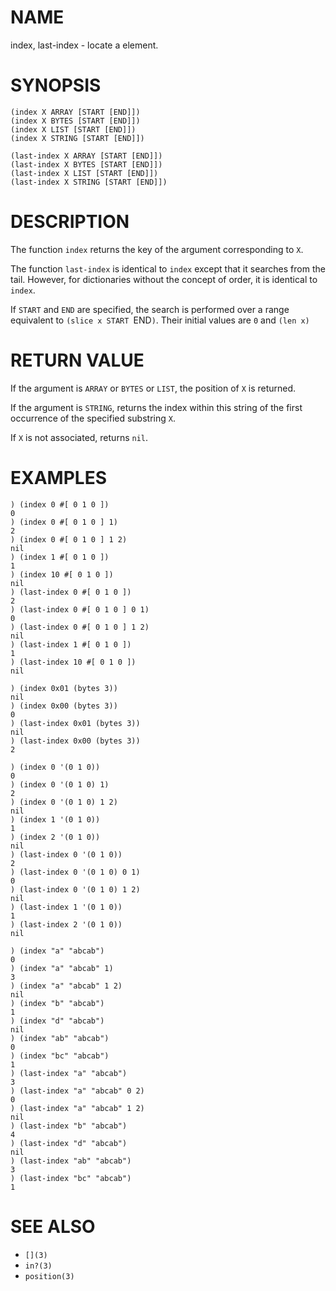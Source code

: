 # NAME
index, last-index - locate a element.

# SYNOPSIS

    (index X ARRAY [START [END]])
    (index X BYTES [START [END]])
    (index X LIST [START [END]])
    (index X STRING [START [END]])
    
    (last-index X ARRAY [START [END]])
    (last-index X BYTES [START [END]])
    (last-index X LIST [START [END]])
    (last-index X STRING [START [END]])

# DESCRIPTION
The function `index` returns the key of the argument corresponding to `X`.

The function `last-index` is identical to `index` except that it searches from the tail. However, for dictionaries without the concept of order, it is identical to `index`.

If `START` and `END` are specified, the search is performed over a range equivalent to `(slice x START `END`)`. Their initial values are `0` and `(len x)`

# RETURN VALUE
If the argument is `ARRAY` or `BYTES` or `LIST`, the position of `X` is returned.

If the argument is `STRING`, returns the index within this string of the first occurrence of the specified substring `X`.

If `X` is not associated, returns `nil`.

# EXAMPLES

    ) (index 0 #[ 0 1 0 ])
    0
    ) (index 0 #[ 0 1 0 ] 1)
    2
    ) (index 0 #[ 0 1 0 ] 1 2)
    nil
    ) (index 1 #[ 0 1 0 ])
    1
    ) (index 10 #[ 0 1 0 ])
    nil
    ) (last-index 0 #[ 0 1 0 ])
    2
    ) (last-index 0 #[ 0 1 0 ] 0 1)
    0
    ) (last-index 0 #[ 0 1 0 ] 1 2)
    nil
    ) (last-index 1 #[ 0 1 0 ])
    1
    ) (last-index 10 #[ 0 1 0 ])
    nil

    ) (index 0x01 (bytes 3))
    nil
    ) (index 0x00 (bytes 3))
    0
    ) (last-index 0x01 (bytes 3))
    nil
    ) (last-index 0x00 (bytes 3))
    2

    ) (index 0 '(0 1 0))
    0
    ) (index 0 '(0 1 0) 1)
    2
    ) (index 0 '(0 1 0) 1 2)
    nil
    ) (index 1 '(0 1 0))
    1
    ) (index 2 '(0 1 0))
    nil
    ) (last-index 0 '(0 1 0))
    2
    ) (last-index 0 '(0 1 0) 0 1)
    0
    ) (last-index 0 '(0 1 0) 1 2)
    nil
    ) (last-index 1 '(0 1 0))
    1
    ) (last-index 2 '(0 1 0))
    nil

    ) (index "a" "abcab")
    0
    ) (index "a" "abcab" 1)
    3
    ) (index "a" "abcab" 1 2)
    nil
    ) (index "b" "abcab")
    1
    ) (index "d" "abcab")
    nil
    ) (index "ab" "abcab")
    0
    ) (index "bc" "abcab")
    1
    ) (last-index "a" "abcab")
    3
    ) (last-index "a" "abcab" 0 2)
    0
    ) (last-index "a" "abcab" 1 2)
    nil
    ) (last-index "b" "abcab")
    4
    ) (last-index "d" "abcab")
    nil
    ) (last-index "ab" "abcab")
    3
    ) (last-index "bc" "abcab")
    1

# SEE ALSO
- `[](3)`
- `in?(3)`
- `position(3)`
